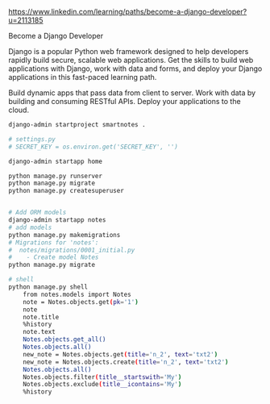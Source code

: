 https://www.linkedin.com/learning/paths/become-a-django-developer?u=2113185

Become a Django Developer

Django is a popular Python web framework designed to help developers rapidly build secure, scalable web applications. Get the skills to build web applications with Django, work with data and forms, and deploy your Django applications in this fast-paced learning path.

Build dynamic apps that pass data from client to server.
Work with data by building and consuming RESTful APIs.
Deploy your applications to the cloud.

```sh
django-admin startproject smartnotes .

# settings.py
# SECRET_KEY = os.environ.get('SECRET_KEY', '')

django-admin startapp home

python manage.py runserver
python manage.py migrate
python manage.py createsuperuser


# Add ORM models
django-admin startapp notes
# add models
python manage.py makemigrations
# Migrations for 'notes':
#  notes/migrations/0001_initial.py
#    - Create model Notes
python manage.py migrate

# shell
python manage.py shell
    from notes.models import Notes
    note = Notes.objects.get(pk='1')
    note
    note.title
    %history
    note.text
    Notes.objects.get_all()
    Notes.objects.all()
    new_note = Notes.objects.get(title='n_2', text='txt2')
    new_note = Notes.objects.create(title='n_2', text='txt2')
    Notes.objects.all()
    Notes.objects.filter(title__startswith='My')
    Notes.objects.exclude(title__icontains='My')
    %history



```

